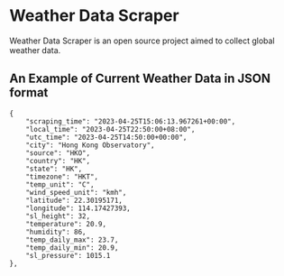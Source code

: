 # Weather Data Scraper

Weather Data Scraper is an open source project aimed to collect global weather data.

## An Example of Current Weather Data in JSON format

```
{
    "scraping_time": "2023-04-25T15:06:13.967261+00:00", 
    "local_time": "2023-04-25T22:50:00+08:00",
    "utc_time": "2023-04-25T14:50:00+00:00",
    "city": "Hong Kong Observatory", 
    "source": "HKO", 
    "country": "HK", 
    "state": "HK", 
    "timezone": "HKT", 
    "temp_unit": "C", 
    "wind_speed_unit": "kmh", 
    "latitude": 22.30195171, 
    "longitude": 114.17427393, 
    "sl_height": 32, 
    "temperature": 20.9, 
    "humidity": 86, 
    "temp_daily_max": 23.7, 
    "temp_daily_min": 20.9, 
    "sl_pressure": 1015.1
},
```
